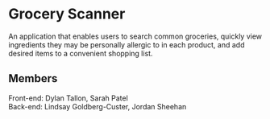 # Grocery Scanner

An application that enables users to search common groceries, quickly view ingredients they may be personally allergic to in each product, and add desired items to a convenient shopping list.

## Members

Front-end: Dylan Tallon, Sarah Patel<br>
Back-end: Lindsay Goldberg-Custer, Jordan Sheehan<br>
